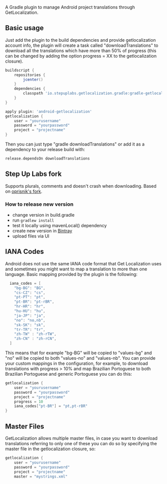 A Gradle plugin to manage Android project translations through GetLocalization.

## Basic usage
Just add the plugin to the build dependencies and provide getlocalization account info, the plugin will create a task called "downloadTranslations" to download all the translations which have more than 50% of progress (this can be changed by adding the option progress = XX to the getlocalization closure).

```gradle
buildscript {
    repositories {
        jcenter()
    }
    dependencies {
        classpath 'io.stepuplabs.getlocalization.gradle:gradle-getlocalization-plugin:1.2.1'
    }
}

apply plugin: 'android-getlocalization'
getlocalization {
    user = "yourusername"
    password = "yourpassword"
    project = "projectname"
}
```

Then you can just type "gradle downloadTranslations" or add it as a dependency to your release build with:

```gradle
release.dependsOn downloadTranslations
```

## Step Up Labs fork
Supports plurals, comments and doesn't crash when downloading. Based on [oprisnik's fork](https://github.com/oprisnik/gradle-getlocalization-plugin).

### How to release new version
- change version in build.gradle
- run `gradlew install`
- test it locally using mavenLocal() dependency
- create new version in [Bintray](https://bintray.com/stepuplabs/gradle-getlocalization-plugin)
- upload files via UI

## IANA Codes
Android does not use the same IANA code format that Get Localization uses and sometimes you might want to map a translation to more than one language. Basic mapping provided by the plugin is the following:

```gradle 
  iana_codes = [
    "bg-BG": "BG",
    "cs-CZ": "cs",
    "pt-PT": "pt",
    "pt-BR": "pt-rBR",
    "hr-HR": "hr",
    "hu-HU": "hu",
    "ja-JP": "ja",
    "no": "no,nb",
    "sk-SK": "sk",
    "tr-TR": "tr",
    "zh-TW" : "zh-rTW",
    "zh-CN" : "zh-rCN",
  ]
```

This means that for example "bg-BG" will be copied to "values-bg" and "no" will be copied to both "values-no" and "values-nb". You can provide your custom mappings in the configuration, for example, to download translations with progress > 10% and map Brazilian Portoguese to both Brazilian Portoguese and generic Portoguese you can do this:

```gradle 
getlocalization {
    user = "yourusername"
    password = "yourpassword"
    project = "projectname"
    progress = 10
    iana_codes["pt-BR"] = "pt,pt-rBR"
}
```

## Master Files
GetLocalization allows multiple master files, in case you want to download translations referring to only one of these you can do so by specifying the master file in the getlocalization closure, so:

```gradle 
getlocalization {
    user = "yourusername"
    password = "yourpassword"
    project = "projectname"
    master = "mystrings.xml" 
```
